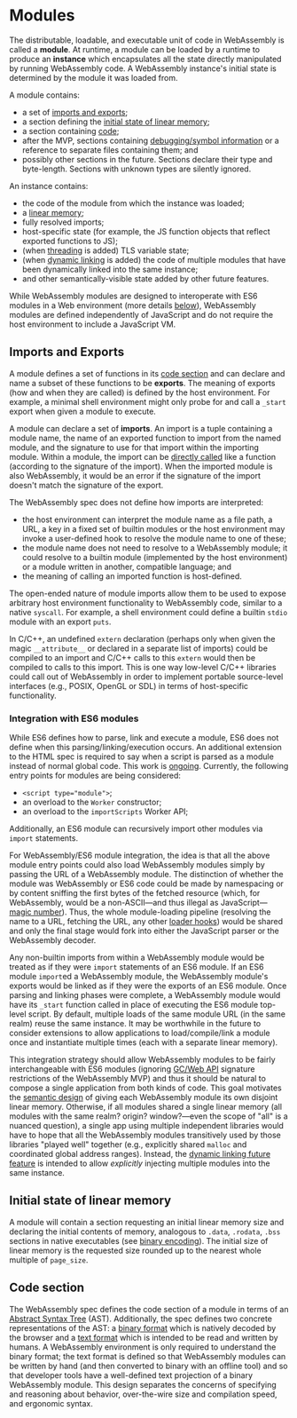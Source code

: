# Modules

The distributable, loadable, and executable unit of code in WebAssembly
is called a **module**. At runtime, a module can be loaded by a runtime
to produce an **instance** which encapsulates all the state directly
manipulated by running WebAssembly code. A WebAssembly instance's initial state
is determined by the module it was loaded from.

A module contains:
* a set of [imports and exports](Modules.md#imports-and-exports);
* a section defining the [initial state of linear memory](Modules.md#initial-state-of-linear-memory);
* a section containing [code](Modules.md#code-section);
* after the MVP, sections containing [debugging/symbol information](Tooling.md) or
  a reference to separate files containing them; and
* possibly other sections in the future.
Sections declare their type and byte-length. Sections with unknown types are
silently ignored.

An instance contains:
* the code of the module from which the instance was loaded;
* a [linear memory](AstSemantics.md#linear-memory);
* fully resolved imports;
* host-specific state (for example, the JS function objects that reflect
  exported functions to JS);
* (when [threading](PostMVP.md#threads) is added) TLS variable state;
* (when [dynamic linking](DynamicLinking.md) is added) the code of multiple modules
  that have been dynamically linked into the same instance;
* and other semantically-visible state added by other future features.

While WebAssembly modules are designed to interoperate with ES6 modules
in a Web environment (more details [below](Modules.md#integration-with-es6-modules)),
WebAssembly modules are defined independently of JavaScript and do not require
the host environment to include a JavaScript VM.

## Imports and Exports

A module defines a set of functions in its
[code section](Modules.md#code-section) and can declare and name a subset of
these functions to be **exports**. The meaning of exports (how and when they are
called) is defined by the host environment. For example, a minimal shell
environment might only probe for and call a `_start` export when given a module
to execute.

A module can declare a set of **imports**. An import is a tuple containing a
module name, the name of an exported function to import from the named module,
and the signature to use for that import within the importing module. Within a
module, the import can be [directly called](AstSemantics.md#calls) like a
function (according to the signature of the import). When the imported
module is also WebAssembly, it would be an error if the signature of the import
doesn't match the signature of the export.

The WebAssembly spec does not define how imports are interpreted:
* the host environment can interpret the module name as a file path, a URL,
  a key in a fixed set of builtin modules or the host environment may invoke a
  user-defined hook to resolve the module name to one of these;
* the module name does not need to resolve to a WebAssembly module; it
  could resolve to a builtin module (implemented by the host environment) or a
  module written in another, compatible language; and
* the meaning of calling an imported function is host-defined.

The open-ended nature of module imports allow them to be used to expose
arbitrary host environment functionality to WebAssembly code, similar to a
native `syscall`. For example, a shell environment could define a builtin
`stdio` module with an export `puts`.

In C/C++, an undefined `extern` declaration (perhaps only when given the
magic `__attribute__` or declared in a separate list of imports) could be
compiled to an import and C/C++ calls to this `extern` would then be compiled
to calls to this import. This is one way low-level C/C++ libraries could call
out of WebAssembly in order to implement portable source-level interfaces
(e.g., POSIX, OpenGL or SDL) in terms of host-specific functionality.

### Integration with ES6 modules

While ES6 defines how to parse, link and execute a module, ES6 does not
define when this parsing/linking/execution occurs. An additional extension
to the HTML spec is required to say when a script is parsed as a module instead
of normal global code. This work is [ongoing](https://github.com/whatwg/loader/blob/master/roadmap.md).
Currently, the following entry points for modules are being considered:
* `<script type="module">`;
* an overload to the `Worker` constructor;
* an overload to the `importScripts` Worker API;

Additionally, an ES6 module can recursively import other modules via `import`
statements.

For WebAssembly/ES6 module integration, the idea is that all the above module
entry points could also load WebAssembly modules simply by passing the URL of a
WebAssembly module. The distinction of whether the module was WebAssembly or ES6
code could be made by namespacing or by content sniffing the first bytes of the
fetched resource (which, for WebAssembly, would be a non-ASCII&mdash;and thus
illegal as JavaScript&mdash;[magic number](https://en.wikipedia.org/wiki/Magic_number_%28programming%29)).
Thus, the whole module-loading pipeline (resolving the name to a URL, fetching
the URL, any other [loader hooks](http://whatwg.github.io/loader/)) would be
shared and only the final stage would fork into either the JavaScript parser or
the WebAssembly decoder.

Any non-builtin imports from within a WebAssembly module would be treated as
if they were `import` statements of an ES6 module. If an ES6 module `import`ed
a WebAssembly module, the WebAssembly module's exports would be linked as if
they were the exports of an ES6 module. Once parsing and linking phases
were complete, a WebAssembly module would have its `_start` function called in
place of executing the ES6 module top-level script. By default, multiple 
loads of the same module URL (in the same realm) reuse the same instance. It may
be worthwhile in the future to consider extensions to allow applications to
load/compile/link a module once and instantiate multiple times (each with a
separate linear memory).

This integration strategy should allow WebAssembly modules to be fairly
interchangeable with ES6 modules (ignoring 
[GC/Web API](FutureFeatures.md#gc/dom-integration) signature restrictions of the
WebAssembly MVP) and thus it should be natural to compose a single application
from both kinds of code. This goal motivates the 
[semantic design](AstSemantics.md#linear-memory) of giving each WebAssembly
module its own disjoint linear memory. Otherwise, if all modules shared a single
linear memory (all modules with the same realm? origin? window?&mdash;even the
scope of "all" is a nuanced question), a single app using multiple
independent libraries would have to hope that all the WebAssembly modules
transitively used by those libraries "played well" together (e.g., explicitly
shared `malloc` and coordinated global address ranges). Instead, the
[dynamic linking future feature](DynamicLinking.md) is intended
to allow *explicitly* injecting multiple modules into the same instance.

## Initial state of linear memory

A module will contain a section requesting an initial linear memory size and
declaring the initial contents of memory, analogous to `.data`, `.rodata`,
`.bss` sections in native executables (see
[binary encoding](BinaryEncoding.md#global-structure)). The initial size of
linear memory is the requested size rounded up to the nearest whole multiple of
`page_size`.

## Code section

The WebAssembly spec defines the code section of a module in terms of an
[Abstract Syntax Tree](AstSemantics.md) (AST). Additionally, the spec defines
two concrete representations of the AST: a [binary format](BinaryEncoding.md)
which is natively decoded by the browser and a [text format](TextFormat.md)
which is intended to be read and written by humans. A WebAssembly environment
is only required to understand the binary format; the text format is defined so
that WebAssembly modules can be written by hand (and then converted to binary
with an offline tool) and so that developer tools have a well-defined text
projection of a binary WebAssembly module. This design separates the concerns
of specifying and reasoning about behavior, over-the-wire size and compilation
speed, and ergonomic syntax.

